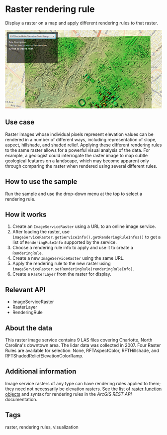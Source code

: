# Raster rendering rule

Display a raster on a map and apply different rendering rules to that raster.

![Image of raster rendering rule](RasterRenderingRule.png)

## Use case

Raster images whose individual pixels represent elevation values can be rendered in a number of different ways, including representation of slope, aspect, hillshade, and shaded relief. Applying these different rendering rules to the same raster allows for a powerful visual analysis of the data. For example, a geologist could interrogate the raster image to map subtle geological features on a landscape, which may become apparent only through comparing the raster when rendered using several different rules.

## How to use the sample

Run the sample and use the drop-down menu at the top to select a rendering rule.

## How it works

1.  Create an `ImageServiceRaster` using a URL to an online image service.
2.  After loading the raster, use `imageServiceRaster.getServiceInfo().getRenderingRuleInfos()` to get a list of `RenderingRuleInfo` supported by the service.
3.  Choose a rendering rule info to apply and use it to create a `RenderingRule`.
4.  Create a new `ImageServiceRaster` using the same URL.
5.  Apply the rendering rule to the new raster using `imageServiceRaster.setRenderingRule(renderingRuleInfo)`.
6.  Create a `RasterLayer` from the raster for display.

## Relevant API

* ImageServiceRaster
* RasterLayer
* RenderingRule

## About the data

This raster image service contains 9 LAS files covering Charlotte, North Carolina's downtown area. The lidar data was collected in 2007. Four Raster Rules are available for selection: None, RFTAspectColor, RFTHillshade, and RFTShadedReliefElevationColorRamp.

## Additional information

Image service rasters of any type can have rendering rules applied to them; they need not necessarily be elevation rasters. See the list of [raster function objects](https://developers.arcgis.com/documentation/common-data-types/raster-function-objects.htm) and syntax for rendering rules in the *ArcGIS REST API* documentation.

## Tags

raster, rendering rules, visualization
